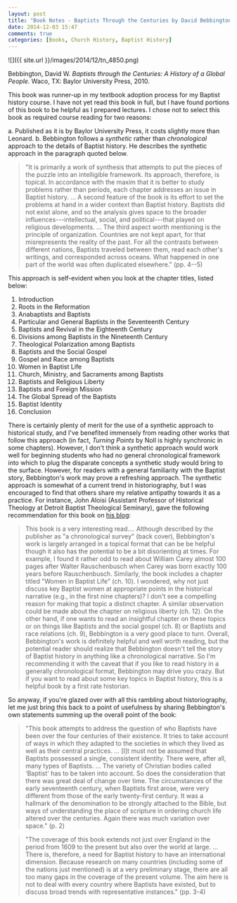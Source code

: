 ```yaml
---
layout: post
title: "Book Notes - Baptists Through the Centuries by David Bebbington"
date: 2014-12-03 15:47
comments: true
categories: [Books, Church History, Baptist History]
---
```


![]({{ site.url }}/images/2014/12/tn_4850.png)

Bebbington, David W. *Baptists through the Centuries: A History of a Global People.* Waco, TX: Baylor University Press, 2010.

This book was runner-up in my textbook adoption process for my Baptist history course. I have not yet read this book in full, but I have found portions of this book to be helpful as I prepared lectures. I chose not to select this book as required course reading for two reasons:

a. Published as it is by Baylor University Press, it costs slightly more than Leonard.
b. Bebbington follows a *synthetic* rather than *chronological* approach to the details of Baptist history. He describes the synthetic approach in the paragraph quoted below.

> "It is primarily a work of synthesis that attempts to put the pieces of the puzzle into an intelligible framework. Its approach, therefore, is topical. In accordance with the maxim that it is better to study problems rather than periods, each chapter addresses an issue in Baptist history. … A second feature of the book is its effort to set the problems at hand in a wider context than Baptist history. Baptists did not exist alone, and so the analysis gives space to the broader influences---intellectual, social, and political---that played on religious developments. … The third aspect worth mentioning is the principle of organization. Countries are not kept apart, for that misrepresents the reality of the past. For all the contrasts between different nations, Baptists traveled between them, read each other's writings, and corresponded across oceans. What happened in one part of the world was often duplicated elsewhere." (pp. 4--5)

This approach is self-evident when you look at the chapter titles, listed below:

1.	Introduction
2.	Roots in the Reformation
3.	Anabaptists and Baptists
4.	Particular and General Baptists in the Seventeenth Century
5.	Baptists and Revival in the Eighteenth Century
6.	Divisions among Baptists in the Nineteenth Century
7.	Theological Polarization among Baptists
8.	Baptists and the Social Gospel
9.	Gospel and Race among Baptists
10.	Women in Baptist Life
11.	Church, Ministry, and Sacraments among Baptists
12.	Baptists and Religious Liberty
13.	Baptists and Foreign Mission
14.	The Global Spread of the Baptists
15.	Baptist Identity
16.	Conclusion

There is certainly plenty of merit for the use of a synthetic approach to historical study, and I've benefited immensely from reading other works that follow this approach (in fact, *Turning Points* by Noll is highly synchronic in some chapters). However, I don't think a synthetic approach would work well for beginning students who had no general chronological framework into which to plug the disparate concepts a synthetic study would bring to the surface. However, for readers with a general familiarity with the Baptist story, Bebbington's work may prove a refreshing approach. The synthetic approach is somewhat of a current trend in historiography, but I was encouraged to find that others share my relative antipathy towards it as a practice. For instance, John Aloisi (Assistant Professor of Historical Theology at Detroit Baptist Theological Seminary), gave the following recommendation for this book on [his blog](http://dbts.edu/blog/learning-about-the-past-exploring-baptist-history/):

> This book is a very interesting read.... Although described by the publisher as "a chronological survey" (back cover), Bebbington's work is largely arranged in a topical format that can be be helpful though it also has the potential to be a bit disorienting at times. For example, I found it rather odd to read about William Carey almost 100 pages after Walter Rauschenbusch when Carey was born exactly 100 years before Rauschenbusch. Similarly, the book includes a chapter titled "Women in Baptist Life" (ch. 10). I wondered, why not just discuss key Baptist women at appropriate points in the historical narrative (e.g., in the first nine chapters)? I don't see a compelling reason for making that topic a distinct chapter. A similar observation could be made about the chapter on religious liberty (ch. 12). On the other hand, if one wants to read an insightful chapter on these topics or on things like Baptists and the social gospel (ch. 8) or Baptists and race relations (ch. 9), Bebbington is a very good place to turn. Overall, Bebbington's work is definitely helpful and well worth reading, but the potential reader should realize that Bebbington doesn't tell the story of Baptist history in anything like a chronological narrative. So I'm recommending it with the caveat that if you like to read history in a generally chronological format, Bebbington may drive you crazy. But if you want to read about some key topics in Baptist history, this is a helpful book by a first rate historian.

So anyway, if you're glazed over with all this rambling about historiography, let me just bring this back to a point of usefulness by sharing Bebbington's own statements summing up the overall point of the book:

> "This book attempts to address the question of who Baptists have been over the four centuries of their existence. It tries to take account of ways in which they adapted to the societies in which they lived as well as their central practices. … [I]t must not be assumed that Baptists possessed a single, consistent identity. There were, after all, many types of Baptists. … The variety of Christian bodies called ‘Baptist' has to be taken into account. So does the consideration that there was great deal of change over time. The circumstances of the early seventeenth century, when Baptists first arose, were very different from those of the early twenty-first century. It was a hallmark of the denomination to be strongly attached to the Bible, but ways of understanding the place of scripture in ordering church life altered over the centuries. Again there was much variation over space." (p. 2)

> "The coverage of this book extends not just over England in the period from 1609 to the present but also over the world at large. … There is, therefore, a need for Baptist history to have an international dimension. Because research on many countries (including some of the nations just mentioned) is at a very preliminary stage, there are all too many gaps in the coverage of the present volume. The aim here is not to deal with every country where Baptists have existed, but to discuss broad trends with representative instances." (pp. 3-4)
